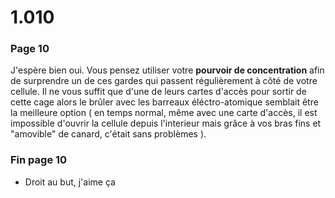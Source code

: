 # 1.010

### Page 10

J'espère bien oui. Vous pensez utiliser votre **pourvoir de concentration** afin de surprendre un de ces gardes qui passent régulièrement à côté de votre cellule. Il ne vous suffit que d'une de leurs cartes d'accès pour sortir de cette cage alors le brûler avec les barreaux éléctro-atomique semblait être la meilleure option \( en temps normal, même avec une carte d'accès, il est impossible d'ouvrir la cellule depuis l'interieur mais grâce à vos bras fins et "amovible" de canard, c'était sans problèmes \).

### Fin page 10

* Droit au but, j'aime ça 



